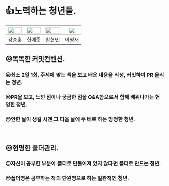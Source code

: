 <h1>👍노력하는 청년들.</h1>

|<img src = "https://avatars.githubusercontent.com/u/102217780?v=4" width="100%" height="50%"/>|<img src ="https://avatars.githubusercontent.com/u/102154824?v=4" width="100%" height="50%"/>|<img src= "https://avatars.githubusercontent.com/u/102218665?v=4" width="100%" height="50%"/>|<img src= "https://avatars.githubusercontent.com/u/102217839?v=4"/>|
|:-:|:-:|:-:|:-:|
|[강승훈](https://github.com/HUN1i)|[한예준](https://github.com/sebanimm)|[황현민](https://github.com/hyunmin200)|[이명재](https://github.com/arkk200)|
## 😒똑똑한 커밋컨벤션.

<h3>😑최소 2일 1회, 주제에 맞는 책을 보고 배운 내용을 작성, 커밋하여 PR 올리는 청년.</h3>
<h3>😑PR을 보고, 느낀 점이나 궁금한 점을 Q&A함으로서 함께 배워나가는 현명한 청년.</h3>
<h3>😑안한 날이 생길 시엔 그 다음 날에 두 배로 하는 멍청한 청년.</h3>
<br>

## 😒현명한 폴더관리.

<h3>😑자신이 공부한 부분이 폴더로 만들어져 있지 않다면 폴더로 만드는 청년.</h3>
<h3>😑폴더명은 공부하는 책의 단원명으로 하는 일관적인 청년.</h3>
